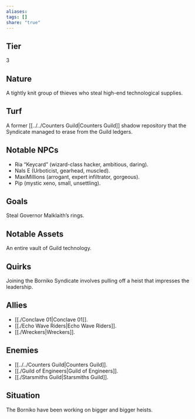 ```yaml
---
aliases: 
tags: []
share: "true"
---
```

## Tier

3

## Nature

A tightly knit group of thieves who steal high-end technological supplies.

## Turf

A former [[../../Counters Guild|Counters Guild]] shadow repository that the Syndicate managed to erase from the Guild ledgers.

## Notable NPCs

- Ria “Keycard” (wizard-class hacker, ambitious, daring).
- Nals E (Urboticist, gearhead, muscled).
- MaxiMillions (arrogant, expert infiltrator, gorgeous).
- Pip (mystic xeno, small, unsettling).


## Goals

Steal Governor Malklaith’s rings.

## Notable Assets

An entire vault of Guild technology.

## Quirks

Joining the Borniko Syndicate involves pulling off a heist that impresses the leadership.

## Allies

- [[./Conclave 01|Conclave 01]].
- [[./Echo Wave Riders|Echo Wave Riders]].
- [[./Wreckers|Wreckers]].


## Enemies

- [[../../Counters Guild|Counters Guild]].
- [[./Guild of Engineers|Guild of Engineers]].
- [[./Starsmiths Guild|Starsmiths Guild]].


## Situation

The Borniko have been working on bigger and bigger heists.

